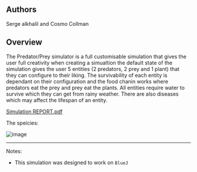 ## Authors
Serge alkhalil and Cosmo Collman

## Overview
The Predator/Prey simulator is a full customisable simulation that gives the user full creativity when creating a simualtion the default state of the simulation gives the user 5 entities (2 predators, 2 prey and 1 plant) that they can configure to their liking. The survivability of each entity is dependant on their configuration and the food chanin works where predators eat the prey and prey eat the plants. All entities require water to survive which they can get from rainy weather. There are also diseases which may affect the lifespan of an entity.

[Simulation REPORT.pdf](https://github.com/serge-21/foxes-and-rabbits-handout/files/11592165/CS3.Simulation.REPORT.pdf)

The speicies:

![image](https://github.com/serge-21/foxes-and-rabbits-handout/assets/26350015/aa211566-5a25-4875-a63e-810b3222caa5)

---

Notes:
- This simulation was designed to work on `BlueJ`
